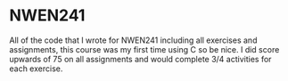 # NWEN241

All of the code that I wrote for NWEN241 including all exercises and assignments, this course was my first time using C so be nice. I did score upwards of 75 on all assignments and would complete 3/4 activities for each exercise.
